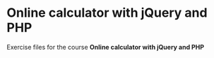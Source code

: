 # Online calculator with jQuery and PHP
Exercise files for the course **Online calculator with jQuery and PHP**
